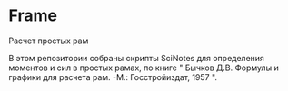 Frame
=====

Расчет простых рам

В этом репозитории собраны скрипты SciNotes для определения моментов и сил
в простых рамах, по книге " Бычков Д.В. Формулы и графики для расчета рам. -М.: Госстройиздат, 1957 ".